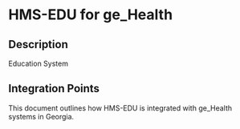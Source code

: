 # HMS-EDU for ge_Health

## Description

Education System

## Integration Points

This document outlines how HMS-EDU is integrated with ge_Health systems in Georgia.
